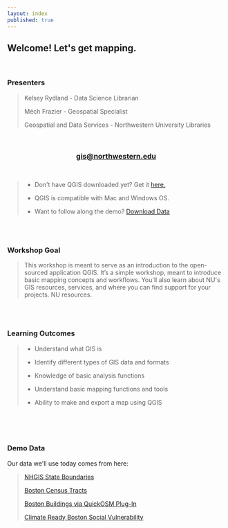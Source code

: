 ```yaml
---
layout: index
published: true
---
```


## **Welcome! Let's get mapping.** 

<br>

### **Presenters**
> Kelsey Rydland - Data Science Librarian
> 
> Méch Frazier - Geospatial Specialist
> 
> Geospatial and Data Services - Northwestern University Libraries

<br>
    
<center>
  <h3 style="color:purple;"><a href="mailto:gis@northwestern.edu?subject=GIS support"> gis@northwestern.edu </a></h3>
</center>

<br>
    
> * Don't have QGIS downloaded yet? Get it [here.](https://www.qgis.org/en/site/forusers/download.html)
> 
> * QGIS is compatible with Mac and Windows OS.
> 
> * Want to follow along the demo? [Download Data](https://northwestern.box.com/s/el7hg55tlrahohrguowawdwy1mij9ukj)

<br>
  <br>

### **Workshop Goal**
> This workshop is meant to serve as an introduction to the open-sourced application QGIS. It’s a simple workshop, meant to introduce basic mapping concepts and workflows. You'll also learn about NU's GIS resources, services, and where you can find support for your projects. NU resources.

<br>
  <br>

### **Learning Outcomes** 
> * Understand what GIS is
> 
> * Identify different types of GIS data and formats
> 
> * Knowledge of basic analysis functions
> 
> * Understand basic mapping functions and tools 
> 
> * Ability to make and export a map using QGIS

<br>
  <br>
    <br>
      
### **Demo Data**
Our data we'll use today comes from here:
> [NHGIS State Boundaries](https://data2.nhgis.org/main)
> 
> [Boston Census Tracts](https://data.boston.gov/group/geospatial)
> 
> [Boston Buildings via QuickOSM Plug-In](https://wiki.openstreetmap.org/wiki/Map_features)
>
> [Climate Ready Boston Social Vulnerability](https://data.boston.gov/dataset/climate-ready-boston-social-vulnerability1)
